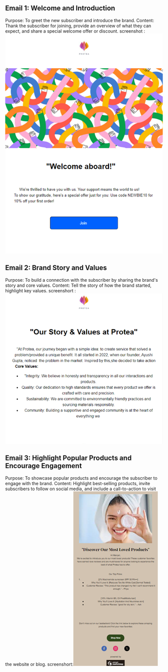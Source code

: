 ## Email 1: Welcome and Introduction

Purpose: To greet the new subscriber and introduce the brand.
Content: Thank the subscriber for joining, provide an overview of what they can expect, and share a special welcome offer or discount.
screenshot :![alt text](welcome_mail.png)

 ## Email 2: Brand Story and Values

Purpose: To build a connection with the subscriber by sharing the brand's story and core values.
Content: Tell the story of how the brand started, highlight key values.
screenshort : ![alt text](story_mail.png)

## Email 3: Highlight Popular Products and Encourage Engagement

Purpose: To showcase popular products and encourage the subscriber to engage with the brand.
Content: Highlight best-selling products, invite subscribers to follow on social media, and include a call-to-action to visit the website or blog.
screenshort:![alt text](skincare_mail.png)
